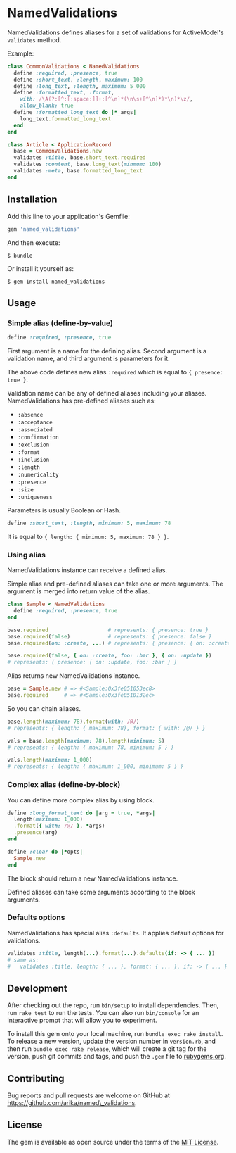# NamedValidations

NamedValidations defines aliases for a set of validations for ActiveModel's `validates` method.

Example:

```ruby
class CommonValidations < NamedValidations
  define :required, :presence, true
  define :short_text, :length, maximum: 100
  define :long_text, :length, maximum: 5_000
  define :formatted_text, :format,
    with: /\A(?:[^:[:space:]]+:[^\n]*(\n\s+[^\n]*)*\n)*\z/,
    allow_blank: true
  define :formatted_long_text do |*_args|
    long_text.formatted_long_text
  end
end

class Article < ApplicationRecord
  base = CommonValidations.new
  validates :title, base.short_text.required
  validates :content, base.long_text(minmum: 100)
  validates :meta, base.formatted_long_text
end
```

## Installation

Add this line to your application's Gemfile:

```ruby
gem 'named_validations'
```

And then execute:

    $ bundle

Or install it yourself as:

    $ gem install named_validations

## Usage

### Simple alias (define-by-value)

```ruby
define :required, :presence, true
```

First argument is a name for the defining alias.
Second argument is a validation name,
and third argument is parameters for it.

The above code defines new alias `:required`
which is equal to `{ presence: true }`.

Validation name can be any of defined aliases including your aliases.
NamedValidations has pre-defined aliases such as:

* `:absence`
* `:acceptance`
* `:associated`
* `:confirmation`
* `:exclusion`
* `:format`
* `:inclusion`
* `:length`
* `:numericality`
* `:presence`
* `:size`
* `:uniqueness`

Parameters is usually Boolean or Hash.

```ruby
define :short_text, :length, minimum: 5, maximum: 78
```

It is equal to `{ length: { minimum: 5, maximum: 78 } }`.

### Using alias

NamedValidations instance can receive a defined alias.

Simple alias and pre-defined aliases can take one or more arguments.
The argument is merged into return value of the alias.

```ruby
class Sample < NamedValidations
  define :required, :presence, true
end

base.required                   # represents: { presence: true }
base.required(false)            # represents: { presence: false }
base.required(on: :create, ...) # represents: { presence: { on: :create, ... } }

base.required(false, { on: :create, foo: :bar }, { on: :update })
# represents: { presence: { on: :update, foo: :bar } }
```

Alias returns new NamedValidations instance.

```ruby
base = Sample.new # => #<Sample:0x3fe051053ec8>
base.required     # => #<Sample:0x3fe0510132ec>
```

So you can chain aliases.

```ruby
base.length(maximum: 78).format(with: /@/)
# represents: { length: { maximum: 78}, format: { with: /@/ } }

vals = base.length(maximum: 78).length(minimum: 5)
# represents: { length: { maximum: 78, minimum: 5 } }

vals.length(maximum: 1_000)
# represents: { length: { maximum: 1_000, minimum: 5 } }
```

### Complex alias (define-by-block)

You can define more complex alias by using block.

```ruby
define :long_format_text do |arg = true, *args|
  length(maximum: 1_000)
  .format({ with: /@/ }, *args)
  .presence(arg)
end

define :clear do |*opts|
  Sample.new
end
```

The block should return a new NamedValidations instance.

Defined aliases can take some arguments
according to the block arguments.

### Defaults options

NamedValidations has special alias `:defaults`.
It applies default options for validations.

```ruby
validates :title, length(...).format(...).defaults(if: -> { ... })
# same as:
#   validates :title, length: { ... }, format: { ... }, if: -> { ... }
```

## Development

After checking out the repo, run `bin/setup` to install dependencies. Then, run `rake test` to run the tests. You can also run `bin/console` for an interactive prompt that will allow you to experiment.

To install this gem onto your local machine, run `bundle exec rake install`. To release a new version, update the version number in `version.rb`, and then run `bundle exec rake release`, which will create a git tag for the version, push git commits and tags, and push the `.gem` file to [rubygems.org](https://rubygems.org).

## Contributing

Bug reports and pull requests are welcome on GitHub at https://github.com/arika/named\_validations.


## License

The gem is available as open source under the terms of the [MIT License](http://opensource.org/licenses/MIT).
